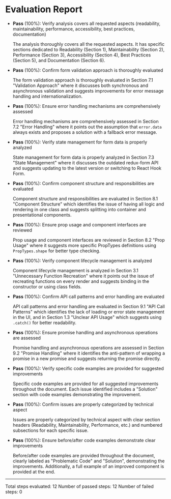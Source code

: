 # Evaluation Report

- **Pass** (100%): Verify analysis covers all requested aspects (readability, maintainability, performance, accessibility, best practices, documentation)
  
  The analysis thoroughly covers all the requested aspects. It has specific sections dedicated to Readability (Section 1), Maintainability (Section 2), Performance (Section 3), Accessibility (Section 4), Best Practices (Section 5), and Documentation (Section 6).

- **Pass** (100%): Confirm form validation approach is thoroughly evaluated
  
  The form validation approach is thoroughly evaluated in Section 7.1 "Validation Approach" where it discusses both synchronous and asynchronous validation and suggests improvements for error message handling and internationalization.

- **Pass** (100%): Ensure error handling mechanisms are comprehensively assessed
  
  Error handling mechanisms are comprehensively assessed in Section 7.2 "Error Handling" where it points out the assumption that `error.data` always exists and proposes a solution with a fallback error message.

- **Pass** (100%): Verify state management for form data is properly analyzed
  
  State management for form data is properly analyzed in Section 7.3 "State Management" where it discusses the outdated redux-form API and suggests updating to the latest version or switching to React Hook Form.

- **Pass** (100%): Confirm component structure and responsibilities are evaluated
  
  Component structure and responsibilities are evaluated in Section 8.1 "Component Structure" which identifies the issue of having all logic and rendering in one class and suggests splitting into container and presentational components.

- **Pass** (100%): Ensure prop usage and component interfaces are reviewed
  
  Prop usage and component interfaces are reviewed in Section 8.2 "Prop Usage" where it suggests more specific PropTypes definitions using `PropTypes.shape` for better type checking.

- **Pass** (100%): Verify component lifecycle management is analyzed
  
  Component lifecycle management is analyzed in Section 3.1 "Unnecessary Function Recreation" where it points out the issue of recreating functions on every render and suggests binding in the constructor or using class fields.

- **Pass** (100%): Confirm API call patterns and error handling are evaluated
  
  API call patterns and error handling are evaluated in Section 9.1 "API Call Patterns" which identifies the lack of loading or error state management in the UI, and in Section 1.3 "Unclear API Usage" which suggests using `.catch()` for better readability.

- **Pass** (100%): Ensure promise handling and asynchronous operations are assessed
  
  Promise handling and asynchronous operations are assessed in Section 9.2 "Promise Handling" where it identifies the anti-pattern of wrapping a promise in a new promise and suggests returning the promise directly.

- **Pass** (100%): Verify specific code examples are provided for suggested improvements
  
  Specific code examples are provided for all suggested improvements throughout the document. Each issue identified includes a "Solution" section with code examples demonstrating the improvement.

- **Pass** (100%): Confirm issues are properly categorized by technical aspect
  
  Issues are properly categorized by technical aspect with clear section headers (Readability, Maintainability, Performance, etc.) and numbered subsections for each specific issue.

- **Pass** (100%): Ensure before/after code examples demonstrate clear improvements
  
  Before/after code examples are provided throughout the document, clearly labeled as "Problematic Code" and "Solution", demonstrating the improvements. Additionally, a full example of an improved component is provided at the end.

---

Total steps evaluated: 12
Number of passed steps: 12
Number of failed steps: 0